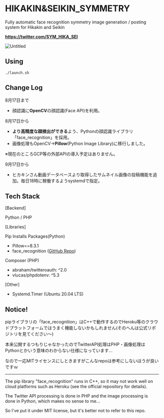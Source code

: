 # HIKAKIN&SEIKIN_SYMMETRY

Fully automatic face recognition symmetry image generation / posting system for Hikakin and Seikin

**https://twitter.com/SYM_HIKA_SEI**

![Untitled](https://qiita-user-contents.imgix.net/https%3A%2F%2Fqiita-image-store.s3.ap-northeast-1.amazonaws.com%2F0%2F513165%2Feeb1ba6f-1439-2146-5e29-e71bc8045423.jpeg?ixlib=rb-4.0.0&auto=format&gif-q=60&q=75&w=1400&fit=max&s=a6206821c78f117ff1f0159f47f1d87d)

## Using

```
./launch.sh
```

## Change Log

8月17日まで

- 顔認識に**OpenCV**の顔認識(Face API)を利用。

8月17日から

- **より高精度な顔検出ができる**よう、Pythonの顔認識ライブラリ「face_recognition」を採用。
- 画像処理もOpenCV→**Pillow**(Python Image Library)に移行しました。

※現在のところGCP等の外部APIの導入予定はありません。

9月17日から

- ヒカキンさん動画データベースより取得したサムネイル画像の投稿機能を追加。毎日18時に稼働するようsystemdで指定。

## Tech Stack

[Backend]

Python / PHP

[Libraries]

Pip Installs Packages(Python)

- Pillow==8.3.1
- face_recognition ([GitHub Repo](https://github.com/ageitgey/face_recognition))

Composer (PHP)

- abraham/twitteroauth: ^2.0
- vlucas/phpdotenv: ^5.3

[Other]

- Systemd.Timer (Ubuntu 20.04 LTS)

## Notice!

pipライブラリの「face_recognition」はC++で動作するのでHeroku等のクラウドプラットフォームではうまく機能しないかもしれません(そのへんは公式リポジトリを見てください〜)

本来公開するつもりじゃなかったのでTwitterAPI処理はPHP・画像処理はPythonとかいう意味のわからない仕様になっています…

なので一応MITライセンスにしときますがこんなrepoは参考にしないほうが良いですｗ

------

The pip library "face_recognition" runs in C++, so it may not work well on cloud platforms such as Heroku (see the official repository for details).

The Twitter API processing is done in PHP and the image processing is done in Python, which makes no sense to me...

So I've put it under MIT license, but it's better not to refer to this repo.
